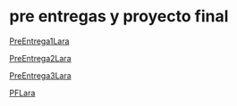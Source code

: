 # pre entregas y proyecto final

[PreEntrega1Lara](https://angellara11.github.io/Pre-entregas-y-proyecto-final-js/PreEntrega1Lara)

[PreEntrega2Lara](https://angellara11.github.io/Pre-entregas-y-proyecto-final-js/PreEntrega2Lara/)

[PreEntrega3Lara](https://angellara11.github.io/Pre-entregas-y-proyecto-final-js/PreEntrega3Lara/)

[PFLara](https://angellara11.github.io/Pre-entregas-y-proyecto-final-js/PreEntrega3Lara/)

